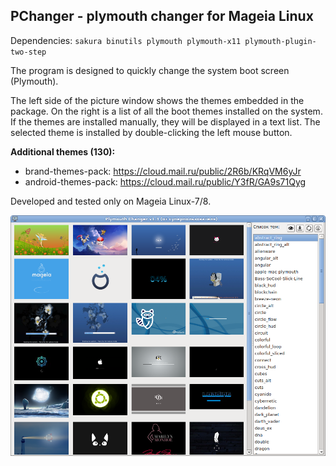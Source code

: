 PChanger - plymouth changer for Mageia Linux
---
Dependencies: `sakura binutils plymouth plymouth-x11 plymouth-plugin-two-step`

The program is designed to quickly change the system boot screen (Plymouth).

The left side of the picture window shows the themes embedded in the package. On the right is a list of all the boot themes installed on the system. If the themes are installed manually, they will be displayed in a text list. The selected theme is installed by double-clicking the left mouse button.

**Additional themes (130):** 
+ brand-themes-pack: https://cloud.mail.ru/public/2R6b/KRqVM6yJr  
+ android-themes-pack: https://cloud.mail.ru/public/Y3fR/GA9s71Qyg  

Developed and tested only on Mageia Linux-7/8.

![](https://github.com/AKotov-dev/pchanger/blob/main/ScreenShot.png)
